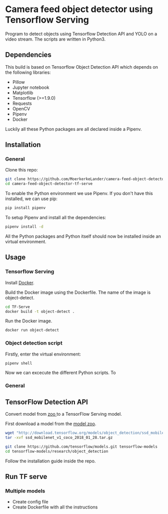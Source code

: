 # Camera feed object detector using Tensorflow Serving

Program to detect objects using Tensorflow Detection API and YOLO on a video stream. The scripts are written in Python3.

## Dependencies

This build is based on Tensorflow Object Detection API which depends on the following libraries:

*   Pillow
*   Jupyter notebook
*   Matplotlib
*   Tensorflow (>=1.9.0)
*   Requests
*   OpenCV
*   Pipenv
*   Docker

Luckily all these Python packages are all declared inside a Pipenv.

## Installation

### General

Clone this repo:

```bash
git clone https://github.com/MoerkerkeLander/camera-feed-object-detector-tf-serve.git
cd camera-feed-object-detector-tf-serve
```

To enable the Python environment we use Pipenv. If you don't have this installed, we can use pip:

```bash
pip install pipenv
```

To setup Pipenv and install all the dependencies:

```bash
pipenv install -d
```

All the Python packages and Python itself should now be installed inside an virtual environment.


## Usage

### Tensorflow Serving

Install [Docker](https://www.docker.com/products/docker-desktop).

Build the Docker image using the Dockerfile. The name of the image is object-detect.

```bash
cd TF-Serve
docker build -t object-detect .
```

Run the Docker image.

```bash
docker run object-detect
```

### Object detection script

Firstly, enter the virtual environment:

```bash
pipenv shell
```

Now we can excecute the different Python scripts. To


### General

## TensorFlow Detection API

Convert model from [ zoo ](https://github.com/tensorflow/models/blob/master/research/object_detection/g3doc/detection_model_zoo.md) to a TensorFlow Serving model.

First download a model from the [model zoo](https://github.com/tensorflow/models/blob/master/research/object_detection/g3doc/detection_model_zoo.md).

```bash
wget "http://download.tensorflow.org/models/object_detection/ssd_mobilenet_v1_coco_2018_01_28.tar.gz"
tar -xvf ssd_mobilenet_v1_coco_2018_01_28.tar.gz
```

```bash
git clone https://github.com/tensorflow/models.git tensorflow-models
cd tensorflow-models/research/object_detection
```

Follow the installation guide inside the repo.


## Run TF serve

### Multiple models

- Create config file
- Create Dockerfile with all the instructions

